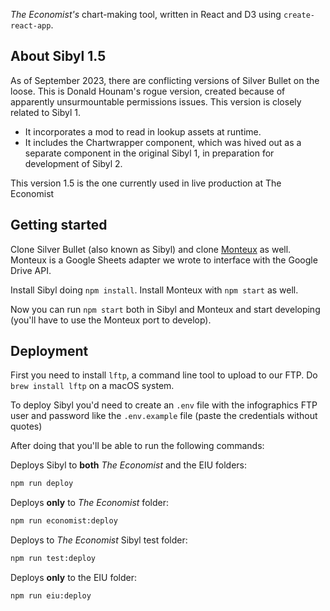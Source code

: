 _The Economist's_ chart-making tool, written in React and D3 using `create-react-app`.

## About Sibyl 1.5
As of September 2023, there are conflicting versions of Silver Bullet on the loose. This is Donald Hounam's rogue version, created because of apparently unsurmountable permissions issues.
This version is closely related to Sibyl 1.
- It incorporates a mod to read in lookup assets at runtime.
- It includes the Chartwrapper component, which was hived out as a separate component in the original Sibyl 1, in preparation for development of Sibyl 2.

This version 1.5 is the one currently used in live production at The Economist

## Getting started

Clone Silver Bullet (also known as Sibyl) and clone [Monteux](https://github.com/TheEconomist/monteux) as well. Monteux is a Google Sheets adapter we wrote to interface with the Google Drive API.

Install Sibyl doing `npm install`. Install Monteux with `npm start` as well.

Now you can run `npm start` both in Sibyl and Monteux and start developing (you'll have to use the Monteux port to develop).

## Deployment

First you need to install `lftp`, a command line tool to upload to our FTP. Do `brew install lftp` on a macOS system.

To deploy Sibyl you'd need to create an `.env` file with the infographics FTP user and password like the `.env.example` file (paste the credentials without quotes)

After doing that you'll be able to run the following commands:

Deploys Sibyl to **both** _The Economist_ and the EIU folders:

```bash
npm run deploy
```

Deploys **only** to _The Economist_ folder:

```bash
npm run economist:deploy
```

Deploys to _The Economist_ Sibyl test folder:

```bash
npm run test:deploy
```

Deploys **only** to the EIU folder:

```bash
npm run eiu:deploy
```
